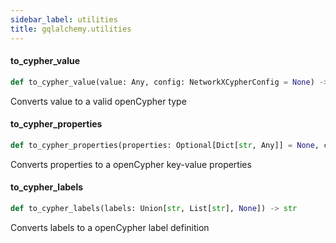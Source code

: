 ```yaml
---
sidebar_label: utilities
title: gqlalchemy.utilities
---
```


#### to\_cypher\_value

```python
def to_cypher_value(value: Any, config: NetworkXCypherConfig = None) -> str
```

Converts value to a valid openCypher type

#### to\_cypher\_properties

```python
def to_cypher_properties(properties: Optional[Dict[str, Any]] = None, config=None) -> str
```

Converts properties to a openCypher key-value properties

#### to\_cypher\_labels

```python
def to_cypher_labels(labels: Union[str, List[str], None]) -> str
```

Converts labels to a openCypher label definition


